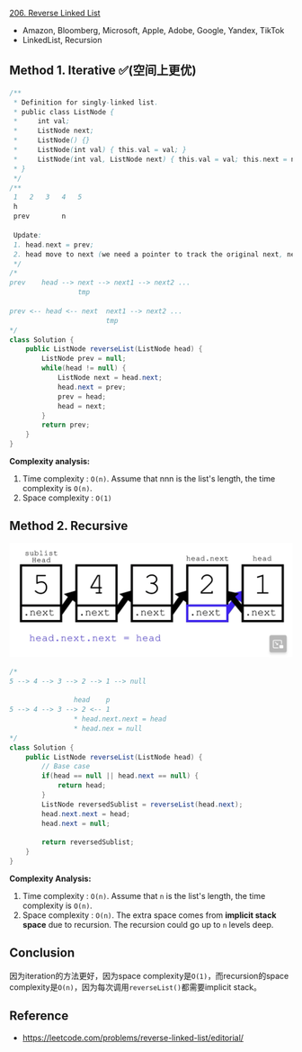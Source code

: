 [206. Reverse Linked List](https://leetcode.com/problems/reverse-linked-list/description/)

* Amazon, Bloomberg, Microsoft, Apple, Adobe, Google, Yandex, TikTok
* LinkedList, Recursion


## Method 1. Iterative ✅(空间上更优)
```Java
/**
 * Definition for singly-linked list.
 * public class ListNode {
 *     int val;
 *     ListNode next;
 *     ListNode() {}
 *     ListNode(int val) { this.val = val; }
 *     ListNode(int val, ListNode next) { this.val = val; this.next = next; }
 * }
 */
/**
 1   2   3   4   5
 h
 prev        n

 Update:
 1. head.next = prev;
 2. head move to next (we need a pointer to track the original next, next prev)
 */
/*
prev    head --> next --> next1 --> next2 ...
                 tmp

prev <-- head <-- next  next1 --> next2 ...
                        tmp
*/
class Solution {
    public ListNode reverseList(ListNode head) {
        ListNode prev = null;
        while(head != null) {
            ListNode next = head.next;
            head.next = prev;
            prev = head;
            head = next;
        }
        return prev;
    }
}
```
**Complexity analysis:**
1. Time complexity : `O(n)`.  Assume that nnn is the list's length, the time complexity is `O(n)`.
2. Space complexity : `O(1)`


## Method 2. Recursive
![](images/206_ReverseLinkedList_Recursive.png)
```Java
/* 
5 --> 4 --> 3 --> 2 --> 1 --> null

                head    p
5 --> 4 --> 3 --> 2 <-- 1
                * head.next.next = head
                * head.nex = null
*/
class Solution {
    public ListNode reverseList(ListNode head) {
        // Base case
        if(head == null || head.next == null) {
            return head;
        }
        ListNode reversedSublist = reverseList(head.next);
        head.next.next = head;
        head.next = null;
        
        return reversedSublist;
    }
}
```
**Complexity Analysis:**
1. Time complexity : `O(n)`. Assume that `n` is the list's length, the time complexity is `O(n)`.
2. Space complexity : `O(n)`. The extra space comes from **implicit stack space** due to recursion. The recursion could go up to `n` levels deep.


## Conclusion
因为iteration的方法更好，因为space complexity是`O(1)`，而recursion的space complexity是`O(n)`，因为每次调用`reverseList()`都需要implicit stack。


## Reference
* https://leetcode.com/problems/reverse-linked-list/editorial/